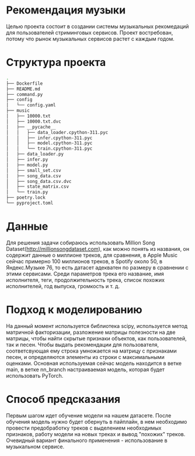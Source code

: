 # Рекомендация музыки

Целью проекта состоит в создании системы музыкальных рекомедаций для пользователей стриминговых сервисов. Проект востребован, потому что рынок музыкальных сервисов растет с каждым годом.
# Структура проекта
```bash
.
├── Dockerfile
├── README.md
├── command.py
├── config
│   └── config.yaml
├── music
│   ├── 10000.txt
│   ├── 10000.txt.dvc
│   ├── __pycache__
│   │   ├── data_loader.cpython-311.pyc
│   │   ├── infer.cpython-311.pyc
│   │   ├── model.cpython-311.pyc
│   │   └── train.cpython-311.pyc
│   ├── data_loader.py
│   ├── infer.py
│   ├── model.py
│   ├── small_set.csv
│   ├── song_data.csv
│   ├── song_data.csv.dvc
│   ├── state_matrix.csv
│   └── train.py
├── poetry.lock
└── pyproject.toml
```
# Данные
Для решения задачи собираюсь использовать Million Song Dataset(http://millionsongdataset.com), как можно понять из названия, он содержит данные о миллионе треков, для сравнения, в Apple Music сейчас примерно 100 миллионов треков, в Spotify около 50, в Яндекс.Музыке 76, то есть датасет адекватен по размеру в сравнении с этими сервисами. Среди параметров трека его название, имя исполнителя, теги, продолжительность трека, список похожих исполнителей, год выпуска, громкость и т. д.
# Подход к моделированию
На данный момент используется библиотека scipy, используется метод матричной факторизации, разложение матрицы полезности на две матрицы, чтобы найти скрытые признаки объектов, как пользователей, так и песен. Чтобы выдать рекомендации для пользователя, соответсвующая ему строка умножается на матрицу с признаками песен, и определяются элементы из строки с максимальными оценками. Основная используемая сейчас модель находится в ветке main, в ветке nn_branch настраиваемая модель, которая будет использовать PyTorch. 
# Способ предсказания
Первым шагом идет обучение модели на нашем датасете. После обучения модель нужно будет обернуть в пайплайн, в нем необходимо провести предобработку треков с выделением необходимых признаков, работу модели на новых треках и вывод "похожих" треков. Очевидный вариант финального применения - использование в музыкальном сервисе.

